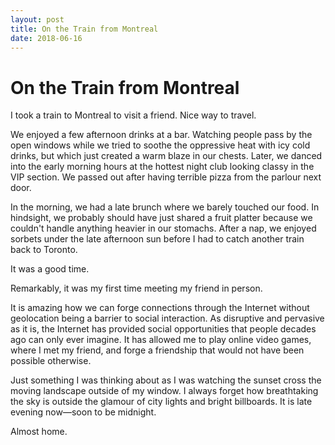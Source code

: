 ```yaml
---
layout: post
title: On the Train from Montreal
date: 2018-06-16
---
```


# On the Train from Montreal

I took a train to Montreal to visit a friend. Nice way to travel.

We enjoyed a few afternoon drinks at a bar. Watching people pass by the open windows while we tried to soothe the oppressive heat with icy cold drinks, but which just created a warm blaze in our chests. Later, we danced into the early morning hours at the hottest night club looking classy in the VIP section. We passed out after having terrible pizza from the parlour next door.

In the morning, we had a late brunch where we barely touched our food. In hindsight, we probably should have just shared a fruit platter because we couldn't handle anything heavier in our stomachs. After a nap, we enjoyed sorbets under the late afternoon sun before I had to catch another train back to Toronto.

It was a good time.

Remarkably, it was my first time meeting my friend in person.

It is amazing how we can forge connections through the Internet without geolocation being a barrier to social interaction. As disruptive and pervasive as it is, the Internet has provided social opportunities that people decades ago can only ever imagine. It has allowed me to play online video games, where I met my friend, and forge a friendship that would not have been possible otherwise.

Just something I was thinking about as I was watching the sunset cross the moving landscape outside of my window. I always forget how breathtaking the sky is outside the glamour of city lights and bright billboards. It is late evening now—soon to be midnight.

Almost home.
